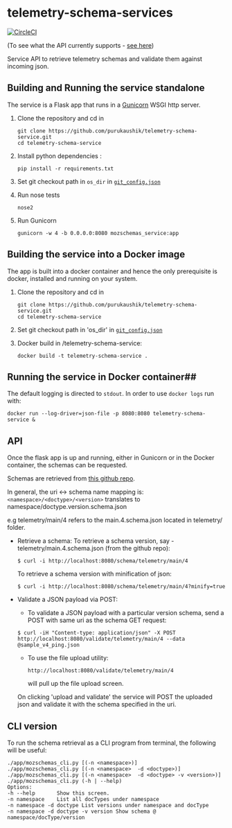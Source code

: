 # telemetry-schema-services
[![CircleCI](https://circleci.com/gh/purukaushik/telemetry-schema-service.svg?style=svg)](https://circleci.com/gh/purukaushik/telemetry-schema-service)

(To see what the API currently supports - [see here](/API.md))


Service API to retrieve telemetry schemas and validate them against incoming json.

## Building and Running the service standalone
The service is a Flask app that runs in a [Gunicorn](http://gunicorn.org/#quickstart) WSGI http server. 

1. Clone the repository and cd in

    ```
    git clone https://github.com/purukaushik/telemetry-schema-service.git
    cd telemetry-schema-service    
    ```
    
2. Install python dependencies :

    ```
    pip install -r requirements.txt
    ```
    
3. Set git checkout path in `os_dir` in [`git_config.json`](https://github.com/purukaushik/telemetry-schema-service/blob/master/app/git_config.json#L4)

4. Run nose tests

    ```
    nose2
    ```
    
5. Run Gunicorn

    ```
    gunicorn -w 4 -b 0.0.0.0:8080 mozschemas_service:app
    ```

## Building the service into a Docker image
The app is built into a docker container and hence the only prerequisite is docker, installed and running on your system.


1. Clone the repository and cd in

    ```
    git clone https://github.com/purukaushik/telemetry-schema-service.git
    cd telemetry-schema-service    
    ```
    
2. Set git checkout path in 'os_dir' in [`git_config.json`](https://github.com/purukaushik/telemetry-schema-service/blob/master/app/git_config.json#L4)
3.  Docker build in /telemetry-schema-service:

    ```
    docker build -t telemetry-schema-service .
    ```

## Running the service in Docker container##
The default logging is directed to `stdout`. In order to use `docker logs` run with:

```
docker run --log-driver=json-file -p 8080:8080 telemetry-schema-service & 
```

## API ##
    
  Once the flask app is up and running, either in Gunicorn or in the Docker container, the schemas can be requested.
  
  Schemas are retrieved from [this github repo](https://github.com/mozilla-services/mozilla-pipeline-schemas).
  
  
  In general, the uri <-> schema name mapping is:
  `<namespace>/<doctype>/<version>` translates to namespace/doctype.version.schema.json
  
  e.g telemetry/main/4 refers to the main.4.schema.json located in telemetry/ folder.
  

  * Retrieve a schema:
     To retrieve a schema version, say - telemetry/main.4.schema.json (from the github repo):

        $ curl -i http://localhost:8080/schema/telemetry/main/4
	 To retrieve a schema version with minification of json:
	 
        $ curl -i http://localhost:8080/schema/telemetry/main/4?minify=true
			
   
  * Validate a JSON payload via POST:
	  * To validate a JSON payload with a particular version schema, send a POST with same uri as the schema GET request:
	  
	  `$ curl -iH "Content-type: application/json" -X POST http://localhost:8080/validate/telemetry/main/4 --data @sample_v4_ping.json`
	  * To use the file upload utility:
	  
            http://localhost:8080/validate/telemetry/main/4
			
		will pull up the file upload screen.
		
		
   	On clicking 'upload and validate' the service will POST the uploaded json and validate it with the schema specified in the uri.

## CLI version
To run the schema retrieval as a CLI program from terminal, the following will be useful:

    ./app/mozschemas_cli.py [(-n <namespace>)]
    ./app/mozschemas_cli.py [(-n <namespace>  -d <doctype>)]
    ./app/mozschemas_cli.py [(-n <namespace>  -d <doctype> -v <version>)]
    ./app/mozschemas_cli.py (-h | --help)
    Options:
    -h --help       Show this screen.
    -n namespace    List all docTypes under namespace
    -n namespace -d doctype List versions under namespace and docType
    -n namespace -d doctype -v version Show schema @ namespace/docType/version
